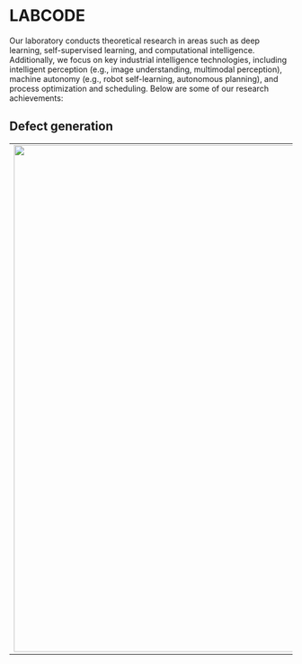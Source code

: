 # LABCODE
Our laboratory conducts theoretical research in areas such as deep learning, self-supervised learning, and computational intelligence. Additionally, we focus on key industrial intelligence technologies, including intelligent perception (e.g., image understanding, multimodal perception), machine autonomy (e.g., robot self-learning, autonomous planning), and process optimization and scheduling. Below are some of our research achievements:

## Defect generation
<table>
  <tr>
    <td>
      <img src="https://github.com/user-attachments/assets/2c248ee5-7f32-4e82-be88-6a1d36f45d3f" width="900">
    </td>
    <td>
      This is the text on the right. Add your content here, such as explanations or details about the image.
    </td>
  </tr>
</table>
